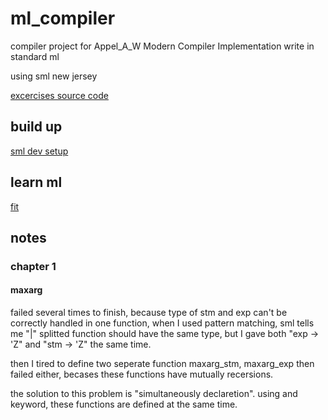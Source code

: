 # ml_compiler

compiler project for Appel_A_W Modern Compiler Implementation write in standard ml


using sml new jersey


[excercises source code](http://www.cs.princeton.edu/~appel/modern/ml/project.html)

## build up 
[sml dev setup](https://blog.jez.io/sml-dev-setup/)



## learn ml
[fit](https://cs.fit.edu/~ryan/sml/intro.html)


## notes

### chapter 1

#### maxarg
failed several times to finish, because type of stm and exp can't be correctly handled in one function, when I used pattern matching, sml tells me "|" splitted function should have the same type, but I gave both "exp -> 'Z" and "stm -> 'Z" the same time.

then I tired to define two seperate function maxarg_stm, maxarg_exp then failed either, becases these functions have mutually recersions.

the solution to this problem is "simultaneously declaretion". using and keyword, these functions are defined at the same time. 
